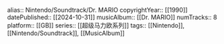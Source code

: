 alias:: Nintendo/Soundtrack/Dr. MARIO
copyrightYear:: [[1990]]
datePublished:: [[2024-10-31]]
musicAlbum:: [[Dr. MARIO]]
numTracks:: 8
platform:: [[GB]]
series:: [[超级马力欧系列]]
tags:: [[Nintendo]], [[Nintendo/Soundtrack]], [[MusicAlbum]]
